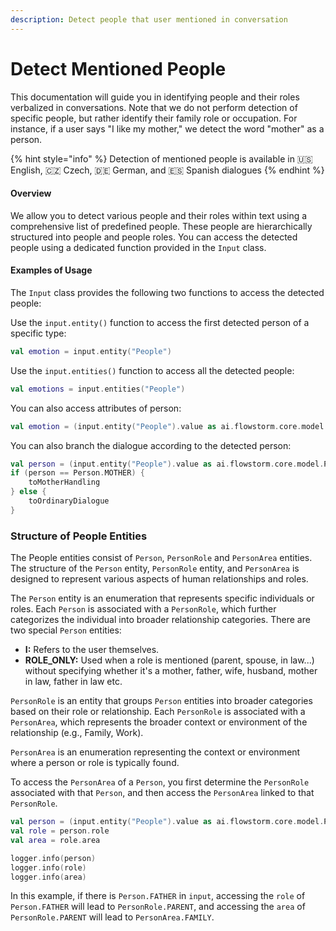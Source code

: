 ```yaml
---
description: Detect people that user mentioned in conversation
---
```


# Detect Mentioned People

This documentation will guide you in identifying people and their roles verbalized in conversations. Note that we do not perform detection of specific people, but rather identify their family role or occupation. For instance, if a user says "I like my mother," we detect the word "mother" as a person.

{% hint style="info" %}
Detection of mentioned people is available in 🇺🇸 English, 🇨🇿 Czech, 🇩🇪 German, and 🇪🇸 Spanish dialogues
{% endhint %}

#### Overview <a href="#overview" id="overview"></a>

We allow you to detect various people and their roles within text using a comprehensive list of predefined people. These people are hierarchically structured into people and people roles. You can access the detected people using a dedicated function provided in the `Input` class.

#### Examples of Usage <a href="#examples-of-usage" id="examples-of-usage"></a>

The `Input` class provides the following two functions to access the detected people:

Use the `input.entity()` function to access the first detected person of a specific type:

```kotlin
val emotion = input.entity("People")
```

Use the `input.entities()` function to access all the detected people:

```kotlin
val emotions = input.entities("People")
```

You can also access attributes of person:

```kotlin
val emotion = (input.entity("People").value as ai.flowstorm.core.model.Person)
```

You can also branch the dialogue according to the detected person:

```kotlin
val person = (input.entity("People").value as ai.flowstorm.core.model.Person)
if (person == Person.MOTHER) {
    toMotherHandling
} else {
    toOrdinaryDialogue
}
```

### Structure of People Entities

The People entities consist of `Person`, `PersonRole` and `PersonArea` entities. The structure of the `Person` entity, `PersonRole` entity, and `PersonArea` is designed to represent various aspects of human relationships and roles.&#x20;

The `Person` entity is an enumeration that represents specific individuals or roles. Each `Person` is associated with a `PersonRole`, which further categorizes the individual into broader relationship categories. There are two special `Person` entities:

* **I:** Refers to the user themselves.
* **ROLE\_ONLY:** Used when a role is mentioned (parent, spouse, in law...) without specifying whether it's a mother, father, wife, husband, mother in law, father in law etc.

`PersonRole` is an entity that groups `Person` entities into broader categories based on their role or relationship. Each `PersonRole` is associated with a `PersonArea`, which represents the broader context or environment of the relationship (e.g., Family, Work).

`PersonArea` is an enumeration representing the context or environment where a person or role is typically found.

To access the `PersonArea` of a `Person`, you first determine the `PersonRole` associated with that `Person`, and then access the `PersonArea` linked to that `PersonRole`.

```kotlin
val person = (input.entity("People").value as ai.flowstorm.core.model.Person)
val role = person.role
val area = role.area

logger.info(person)
logger.info(role)
logger.info(area)
```

In this example, if there is `Person.FATHER` in `input`,  accessing the `role` of `Person.FATHER` will lead to `PersonRole.PARENT`, and accessing the `area` of `PersonRole.PARENT` will lead to `PersonArea.FAMILY`.
